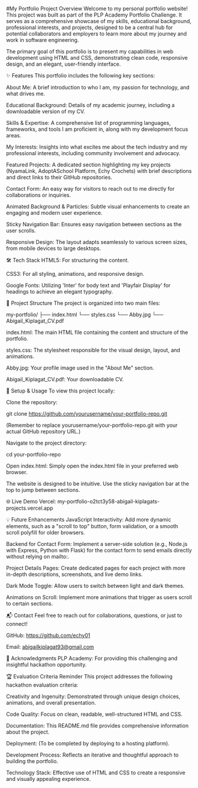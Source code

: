 #My Portfolio
Project Overview
Welcome to my personal portfolio website! This project was built as part of the PLP Academy Portfolio Challenge. It serves as a comprehensive showcase of my skills, educational background, professional interests, and projects, designed to be a central hub for potential collaborators and employers to learn more about my journey and work in software engineering.

The primary goal of this portfolio is to present my capabilities in web development using HTML and CSS, demonstrating clean code, responsive design, and an elegant, user-friendly interface.

✨ Features
This portfolio includes the following key sections:

About Me: A brief introduction to who I am, my passion for technology, and what drives me.

Educational Background: Details of my academic journey, including a downloadable version of my CV.

Skills & Expertise: A comprehensive list of programming languages, frameworks, and tools I am proficient in, along with my development focus areas.

My Interests: Insights into what excites me about the tech industry and my professional interests, including community involvement and advocacy.

Featured Projects: A dedicated section highlighting my key projects (NyamaLink, AdoptASchool Platform, Echy Crochets) with brief descriptions and direct links to their GitHub repositories.

Contact Form: An easy way for visitors to reach out to me directly for collaborations or inquiries.

Animated Background & Particles: Subtle visual enhancements to create an engaging and modern user experience.

Sticky Navigation Bar: Ensures easy navigation between sections as the user scrolls.

Responsive Design: The layout adapts seamlessly to various screen sizes, from mobile devices to large desktops.

🛠️ Tech Stack
HTML5: For structuring the content.

CSS3: For all styling, animations, and responsive design.

Google Fonts: Utilizing 'Inter' for body text and 'Playfair Display' for headings to achieve an elegant typography.

📂 Project Structure
The project is organized into two main files:

my-portfolio/
├── index.html
└── styles.css
└── Abby.jpg 
└── Abigail_Kiplagat_CV.pdf

index.html: The main HTML file containing the content and structure of the portfolio.

styles.css: The stylesheet responsible for the visual design, layout, and animations.

Abby.jpg: Your profile image used in the "About Me" section.

Abigail_Kiplagat_CV.pdf: Your downloadable CV.

🚀 Setup & Usage
To view this project locally:

Clone the repository:

git clone https://github.com/yourusername/your-portfolio-repo.git

(Remember to replace yourusername/your-portfolio-repo.git with your actual GitHub repository URL.)

Navigate to the project directory:

cd your-portfolio-repo

Open index.html: Simply open the index.html file in your preferred web browser.

The website is designed to be intuitive. Use the sticky navigation bar at the top to jump between sections.

🌐 Live Demo
Vercel: my-portfolio-o2tct3y58-abigail-kiplagats-projects.vercel.app

💡 Future Enhancements
JavaScript Interactivity: Add more dynamic elements, such as a "scroll to top" button, form validation, or a smooth scroll polyfill for older browsers.

Backend for Contact Form: Implement a server-side solution (e.g., Node.js with Express, Python with Flask) for the contact form to send emails directly without relying on mailto:.

Project Details Pages: Create dedicated pages for each project with more in-depth descriptions, screenshots, and live demo links.

Dark Mode Toggle: Allow users to switch between light and dark themes.

Animations on Scroll: Implement more animations that trigger as users scroll to certain sections.

📬 Contact
Feel free to reach out for collaborations, questions, or just to connect!

GitHub: https://github.com/echy01

Email: abigailkiplagat93@gmail.com 

🙏 Acknowledgments
PLP Academy: For providing this challenging and insightful hackathon opportunity.

🏆 Evaluation Criteria Reminder
This project addresses the following hackathon evaluation criteria:

Creativity and Ingenuity: Demonstrated through unique design choices, animations, and overall presentation.

Code Quality: Focus on clean, readable, well-structured HTML and CSS.

Documentation: This README.md file provides comprehensive information about the project.

Deployment: (To be completed by deploying to a hosting platform).

Development Process: Reflects an iterative and thoughtful approach to building the portfolio.

Technology Stack: Effective use of HTML and CSS to create a responsive and visually appealing experience.
